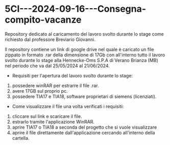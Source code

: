 # 5CI---2024-09-16---Consegna-compito-vacanze
Repository dedicato al caricamento del lavoro svolto durante lo stage come richiesto dal professore Breviario Giovanni.

Il repository contiene un link di google drive nel quale è caricato un file zippato in formato .rar della dimensione di 17Gb con all'interno tutto il lavoro svolto durante lo stage alla Hennecke-Oms S.P.A di Verano Brianza (MB) nel periodo che va dal 25/05/2024 al 21/06/2024.


- Requisiti per l'apertura del lavoro svolto durante lo stage: 
1. possedere winRAR per estrarre il file .rar.
2. avere 17GB sul proprio pc.
3. possedere TIA17 e TIA18, software proprietari di siemens (licenziati).

- Come visualizzare il file una volta verificati i requisiti:
1. cliccare sul link e scaricare il file.
2. estrarlo tramite l'applicazione WinRAR.
3. aprire TIA17 o TIA18 a seconda del progetto che si vuole visualizzare
4. aprire il file direttamente dall'applicazione cercando all'interno della cartella.
